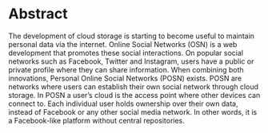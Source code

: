 # Abstract
The development of cloud storage is starting to become useful to maintain personal data via the internet. Online Social Networks (OSN) is a web development that promotes these social interactions. On popular social networks such as Facebook, Twitter and Instagram, users have a public or private profile where they can share information. When combining both innovations, Personal Online Social Networks (POSN) exists. POSN are networks where users can establish their own social network through cloud storage. In POSN a user’s cloud is the access point where other devices can connect to. Each individual user holds ownership over their own data, instead of Facebook or any other social media network. In other words, it is a Facebook-like platform without central repositories. 

